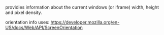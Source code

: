 providies information about the current windows (or iframe) width, height and pixel density.

orientation info uses: https://developer.mozilla.org/en-US/docs/Web/API/ScreenOrientation